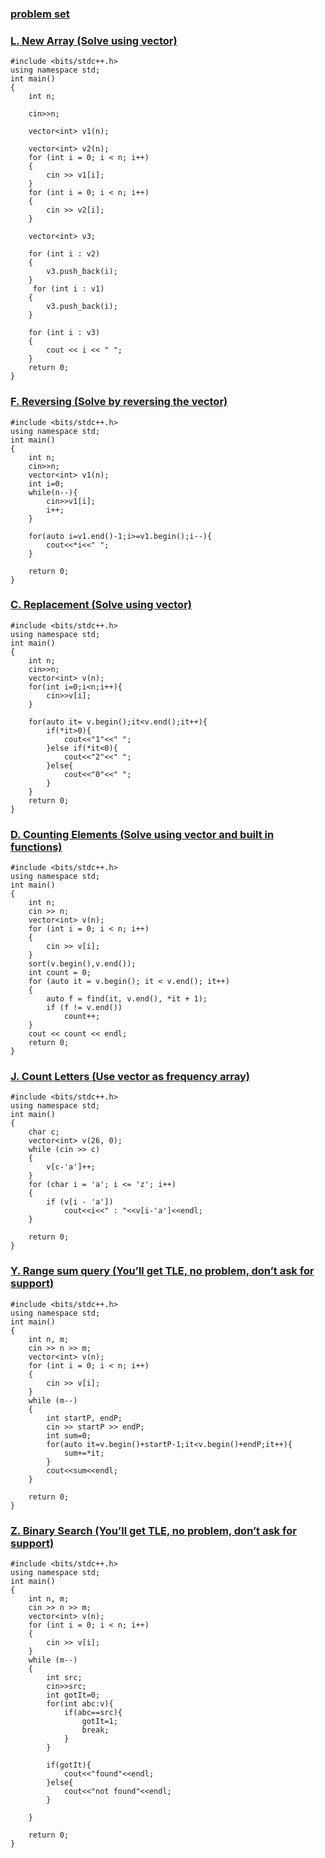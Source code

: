 ### [problem set](https://docs.google.com/document/d/1IEt17Vf6dXfBIIHueOIxSeRmY_bDQ2pDFW5vi4ezZw8/edit?usp=sharing)

### [L. New Array (Solve using vector)](https://codeforces.com/group/MWSDmqGsZm/contest/223205/problem/L)
```
#include <bits/stdc++.h>
using namespace std;
int main()
{
    int n;

    cin>>n;

    vector<int> v1(n);

    vector<int> v2(n);
    for (int i = 0; i < n; i++)
    {
        cin >> v1[i];
    }
    for (int i = 0; i < n; i++)
    {
        cin >> v2[i];
    }

    vector<int> v3;
   
    for (int i : v2)
    {
        v3.push_back(i);
    }
     for (int i : v1)
    {
        v3.push_back(i);
    }

    for (int i : v3)
    {
        cout << i << " ";
    }
    return 0;
}
```
### [F. Reversing (Solve by reversing the vector)](https://codeforces.com/group/MWSDmqGsZm/contest/219774/problem/F)
```
#include <bits/stdc++.h>
using namespace std;
int main()
{
    int n;
    cin>>n;
    vector<int> v1(n);
    int i=0;
    while(n--){
        cin>>v1[i];
        i++;
    }

    for(auto i=v1.end()-1;i>=v1.begin();i--){
        cout<<*i<<" ";
    }
    
    return 0;
}
```
### [C. Replacement (Solve using vector)](https://codeforces.com/group/MWSDmqGsZm/contest/219774/problem/C)
```
#include <bits/stdc++.h>
using namespace std;
int main()
{
    int n;
    cin>>n;
    vector<int> v(n);
    for(int i=0;i<n;i++){
        cin>>v[i];
    }

    for(auto it= v.begin();it<v.end();it++){
        if(*it>0){
            cout<<"1"<<" ";
        }else if(*it<0){
            cout<<"2"<<" ";
        }else{
            cout<<"0"<<" ";
        }
    }
    return 0;
}
```
### [D. Counting Elements (Solve using vector and built in functions)](https://codeforces.com/group/MWSDmqGsZm/contest/329103/problem/D)
```
#include <bits/stdc++.h>
using namespace std;
int main()
{
    int n;
    cin >> n;
    vector<int> v(n);
    for (int i = 0; i < n; i++)
    {
        cin >> v[i];
    }
    sort(v.begin(),v.end());
    int count = 0;
    for (auto it = v.begin(); it < v.end(); it++)
    {
        auto f = find(it, v.end(), *it + 1);
        if (f != v.end())
            count++;
    }
    cout << count << endl;
    return 0;
}
```
### [J. Count Letters (Use vector as frequency array) ](https://codeforces.com/group/MWSDmqGsZm/contest/219856/problem/J)
```
#include <bits/stdc++.h>
using namespace std;
int main()
{
    char c;
    vector<int> v(26, 0);
    while (cin >> c)
    {
        v[c-'a']++;
    }
    for (char i = 'a'; i <= 'z'; i++)
    {
        if (v[i - 'a'])
            cout<<i<<" : "<<v[i-'a']<<endl;
    }

    return 0;
}
```

### [Y. Range sum query (You’ll get TLE, no problem, don’t ask for support)](https://codeforces.com/group/MWSDmqGsZm/contest/219774/problem/Y)
```
#include <bits/stdc++.h>
using namespace std;
int main()
{
    int n, m;
    cin >> n >> m;
    vector<int> v(n);
    for (int i = 0; i < n; i++)
    {
        cin >> v[i];
    }
    while (m--)
    {
        int startP, endP;
        cin >> startP >> endP;
        int sum=0;
        for(auto it=v.begin()+startP-1;it<v.begin()+endP;it++){
            sum+=*it;
        }
        cout<<sum<<endl;
    }

    return 0;
}
```
### [Z. Binary Search (You’ll get TLE, no problem, don’t ask for support)](https://codeforces.com/group/MWSDmqGsZm/contest/219774/problem/Z)
```
#include <bits/stdc++.h>
using namespace std;
int main()
{
    int n, m;
    cin >> n >> m;
    vector<int> v(n);
    for (int i = 0; i < n; i++)
    {
        cin >> v[i];
    }
    while (m--)
    {
        int src;
        cin>>src;
        int gotIt=0;
        for(int abc:v){
            if(abc==src){
                gotIt=1;
                break;
            }
        }

        if(gotIt){
            cout<<"found"<<endl;
        }else{
            cout<<"not found"<<endl;
        }
       
    }

    return 0;
}
```
